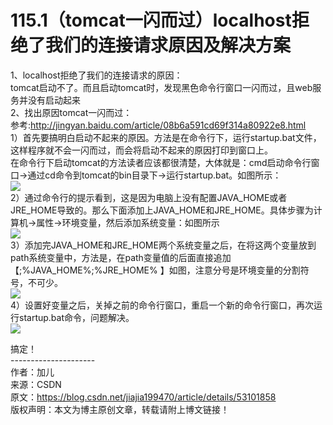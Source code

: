# 115.1（tomcat一闪而过）localhost拒绝了我们的连接请求原因及解决方案

1、localhost拒绝了我们的连接请求的原因：<br />tomcat启动不了。而且启动tomcat时，发现黑色命令行窗口一闪而过，且web服务并没有启动起来<br />2、找出原因tomcat一闪而过：<br />参考:http://jingyan.baidu.com/article/08b6a591cd69f314a80922e8.html<br />1）首先要搞明白启动不起来的原因。方法是在命令行下，运行startup.bat文件，这样程序就不会一闪而过，而会将启动不起来的原因打印到窗口上。<br />在命令行下启动tomcat的方法读者应该都很清楚，大体就是：cmd启动命令行窗口->通过cd命令到tomcat的bin目录下->运行startup.bat。如图所示：<br />![](https://cdn.nlark.com/yuque/0/2019/png/349894/1560677214688-c219bab7-af94-4096-8622-9f52969e7425.png#align=left&display=inline&height=322&originHeight=322&originWidth=658&size=0&status=done&width=658)<br />2）通过命令行的提示看到，这是因为电脑上没有配置JAVA_HOME或者JRE_HOME导致的。那么下面添加上JAVA_HOME和JRE_HOME。具体步骤为计算机->属性->环境变量，然后添加系统变量：如图所示<br />![](https://cdn.nlark.com/yuque/0/2019/png/349894/1560677225477-af726b56-d005-4db9-b244-ad354c949623.png#align=left&display=inline&height=406&originHeight=406&originWidth=999&size=0&status=done&width=999)<br />3）添加完JAVA_HOME和JRE_HOME两个系统变量之后，在将这两个变量放到path系统变量中，方法是，在path变量值的后面直接追加 【;%JAVA_HOME%;%JRE_HOME% 】如图，注意分号是环境变量的分割符号，不可少。<br />![](https://cdn.nlark.com/yuque/0/2019/png/349894/1560677231218-b145371e-ad4a-400b-bbd4-79a9dade7ea0.png#align=left&display=inline&height=417&originHeight=417&originWidth=801&size=0&status=done&width=801)<br />4）设置好变量之后，关掉之前的命令行窗口，重启一个新的命令行窗口，再次运行startup.bat命令，问题解决。<br />![](https://cdn.nlark.com/yuque/0/2019/png/349894/1560677237025-f0b6e226-fbd4-4c9f-ab9a-526b20e31885.png#align=left&display=inline&height=443&originHeight=443&originWidth=677&size=0&status=done&width=677)

搞定！<br />---------------------  <br />作者：加儿  <br />来源：CSDN  <br />原文：https://blog.csdn.net/jiajia199470/article/details/53101858  <br />版权声明：本文为博主原创文章，转载请附上博文链接！
